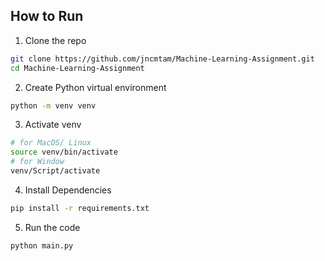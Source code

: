 ## How to Run

1. Clone the repo

```bash
git clone https://github.com/jncmtam/Machine-Learning-Assignment.git
cd Machine-Learning-Assignment
```

2. Create Python virtual environment

```bash
python -m venv venv
```

3. Activate venv

```bash
# for MacOS/ Linux
source venv/bin/activate
# for Window
venv/Script/activate
```

4. Install Dependencies

```bash
pip install -r requirements.txt
```
5. Run the code
```bash
python main.py
```
